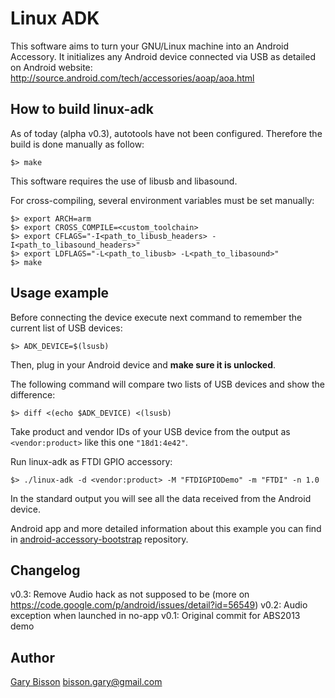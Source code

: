 # Linux ADK

This software aims to turn your GNU/Linux machine into an Android Accessory.
It initializes any Android device connected via USB as detailed on Android website:
http://source.android.com/tech/accessories/aoap/aoa.html

## How to build linux-adk

As of today (alpha v0.3), autotools have not been configured.
Therefore the build is done manually as follow:
```
$> make
```

This software requires the use of libusb and libasound.

For cross-compiling, several environment variables must be set manually:

```
$> export ARCH=arm
$> export CROSS_COMPILE=<custom_toolchain>
$> export CFLAGS="-I<path_to_libusb_headers> -I<path_to_libasound_headers>"
$> export LDFLAGS="-L<path_to_libusb> -L<path_to_libasound>"
$> make
```

## Usage example
Before connecting the device execute next command to remember the current list of USB devices:
```
$> ADK_DEVICE=$(lsusb)
```
Then, plug in your Android device and **make sure it is unlocked**.

The following command will compare two lists of USB devices and show the difference:
```
$> diff <(echo $ADK_DEVICE) <(lsusb)
```
Take product and vendor IDs of your USB device from the output as `<vendor:product>` like this one `"18d1:4e42"`.

Run linux-adk as FTDI GPIO accessory:
```
$> ./linux-adk -d <vendor:product> -M "FTDIGPIODemo" -m "FTDI" -n 1.0 
```
In the standard output you will see all the data received from the Android device.

Android app and more detailed information about this example you can find in [android-accessory-bootstrap](https://github.com/vldmkr/android-accessory-bootstrap) repository.

## Changelog

v0.3: Remove Audio hack as not supposed to be (more on https://code.google.com/p/android/issues/detail?id=56549)
v0.2: Audio exception when launched in no-app
v0.1: Original commit for ABS2013 demo

## Author

[Gary Bisson](https://github.com/gibsson) <bisson.gary@gmail.com>

